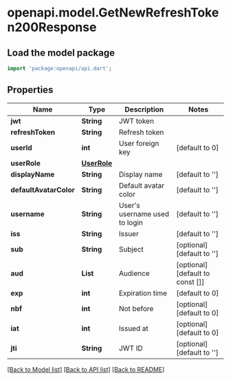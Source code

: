 # openapi.model.GetNewRefreshToken200Response

## Load the model package
```dart
import 'package:openapi/api.dart';
```

## Properties
Name | Type | Description | Notes
------------ | ------------- | ------------- | -------------
**jwt** | **String** | JWT token | 
**refreshToken** | **String** | Refresh token | 
**userId** | **int** | User foreign key | [default to 0]
**userRole** | [**UserRole**](UserRole.md) |  | 
**displayName** | **String** | Display name | [default to '']
**defaultAvatarColor** | **String** | Default avatar color | [default to '']
**username** | **String** | User's username used to login | [default to '']
**iss** | **String** | Issuer | [default to '']
**sub** | **String** | Subject | [optional] [default to '']
**aud** | **List<String>** | Audience | [optional] [default to const []]
**exp** | **int** | Expiration time | [default to 0]
**nbf** | **int** | Not before | [optional] [default to 0]
**iat** | **int** | Issued at | [optional] [default to 0]
**jti** | **String** | JWT ID | [optional] [default to '']

[[Back to Model list]](../README.md#documentation-for-models) [[Back to API list]](../README.md#documentation-for-api-endpoints) [[Back to README]](../README.md)


